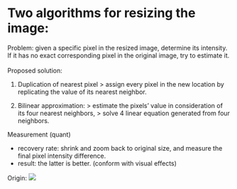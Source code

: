 # Two algorithms for resizing the image:
Problem: given a specific pixel in the resized image, determine its intensity. If it has no exact corresponding pixel in the original image, try to estimate it.
<br/><br/>Proposed solution:
  1. Duplication of nearest pixel
    > assign every pixel in the new location by replicating the value of its nearest neighbor.
  
  2. Bilinear approximation:
    > estimate the pixels’ value in consideration of its four nearest neighbors,
    > solve 4 linear equation generated from four neighbors.
  
Measurement (quant)
  * recovery rate: shrink and zoom back to original size, and measure the final pixel intensity difference.
  * result: the latter is better. (conform with visual effects)

Origin:
![](https://github.com/luzhoutao/Digital-image-processing/raw/master/01-two%20algorithm%20for%20resizing%20the%20image/Fig0220(a)(chronometer%203692x2812%20%202pt25%20inch%201250%20dpi).png)
